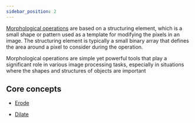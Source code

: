 ```yaml
---
sidebar_position: 2
---
```


[Morphological operations](../../../Glossary.md#morphology 'internal link on morphology') are based on a structuring element, which is a small shape or pattern used as a template for modifying the pixels in an image. The structuring element is typically a small binary array that defines the area around a pixel to consider during the operation.

Morphological operations are simple yet powerful tools that play a significant role in various image processing tasks, especially in situations where the shapes and structures of objects are important

## Core concepts

- [Erode](Erode.md 'internal link on erode')

- [Dilate](Dilate.md 'internal link on dilate')
